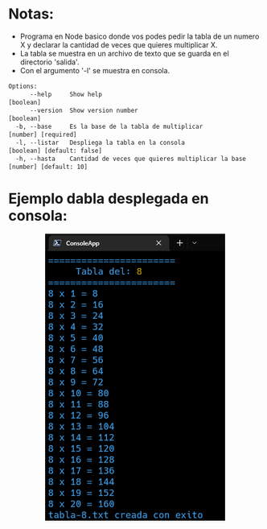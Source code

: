 # Notas:

 - Programa en Node basico donde vos podes pedir la tabla de un numero X y declarar la cantidad de veces que quieres multiplicar X.
 - La tabla se muestra en un archivo de texto que se guarda en el directorio 'salida'.
 - Con el argumento '-l' se muestra en consola.


```
Options:
      --help     Show help                                                        [boolean]
      --version  Show version number                                              [boolean]
  -b, --base     Es la base de la tabla de multiplicar                  [number] [required]
  -l, --listar   Despliega la tabla en la consola                [boolean] [default: false]
  -h, --hasta    Cantidad de veces que quieres multiplicar la base   [number] [default: 10]
```

# Ejemplo dabla desplegada en consola:

<div align="center">
    <img src='./img/tablaConsola.png'>
</div>